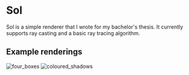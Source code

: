 # Sol

Sol is a simple renderer that I wrote for my bachelor's thesis. It currently supports ray casting and a basic ray tracing algorithm.

## Example renderings

![four_boxes](http://i.imgur.com/WINzq7u.png "Four boxes")
![coloured_shadows](http://i.imgur.com/aIlRffE.png "Coloured shadows")

